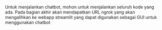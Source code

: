 Untuk menjalankan chatbot, mohon untuk menjalankan seluruh kode yang ada. Pada bagian akhir akan mendapatkan URL ngrok yang akan mengalihkan ke webapp streamlit yang dapat digunakan sebagai GUI untuk menggunakan chatbot
